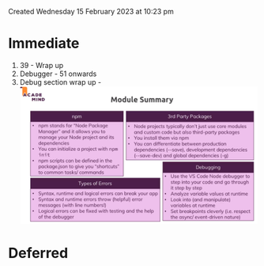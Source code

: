 Created Wednesday 15 February 2023 at 10:23 pm

# Immediate
1. 39 - Wrap up
2. Debugger - 51 onwards
3. Debug section wrap up - 
![](../../../assets/Pasted%20image%2020230216074600.png)
# Deferred